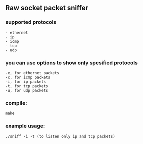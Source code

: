 Raw socket packet sniffer
--

### supported protocols ###

    - ethernet
    - ip
    - icmp
    - tcp
    - udp

### you can use options to show only spesified protocols

    -e, for ethernet packets
    -c, for icmp packets
    -i, for ip packets
    -t, for tcp packets
    -u, for udp packets

### compile:
    make

### example usage:

    ./sniff -i -t (to listen only ip and tcp packets)
